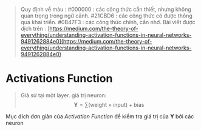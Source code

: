 <script type="text/javascript"  src="http://cdn.mathjax.org/mathjax/latest/MathJax.js?config=TeX-AMS-MML_HTMLorMML">  
</script>

> Quy định về màu : 
> #000000 : các công thức cần thiết, nhưng không quan trọng trong ngữ cảnh.
> #21CBD6 : các công thức có được thông qua khai triển.
> #0B47F3 : các công thức chính, cần nhớ.
> Bài viết được dịch trên : [https://medium.com/the-theory-of-everything/understanding-activation-functions-in-neural-networks-9491262884e0](https://medium.com/the-theory-of-everything/understanding-activation-functions-in-neural-networks-9491262884e0)

# Activations Function
> Giả sử tại một layer. giá trị neuron:
$$\mathbf{Y}=\sum(\text{weight} \times \text{input}) + \text{bias}$$

Mục đích đơn giản của *Activation Function* để kiểm tra giá trị của $\mathbf{Y}$  bởi các neuron
<!--stackedit_data:
eyJoaXN0b3J5IjpbMzIzNjMyMjg5XX0=
-->